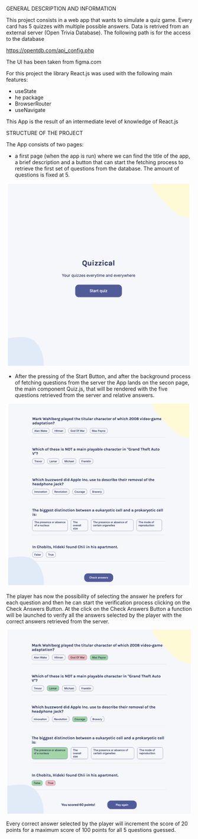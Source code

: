 GENERAL DESCRIPTION AND INFORMATION

This project consists in a web app that wants to simulate a quiz game. 
Every card has 5 quizzes with multiple possible answers. 
Data is retrived from an external server (Open Trivia Database). The following path is for the access to the database

https://opentdb.com/api_config.php

The UI has been taken from figma.com 

For this project the library React.js was used with the following main features:

- useState
- he package
- BrowserRouter
- useNavigate

This App is the result of an intermediate level of knowledge of React.js

STRUCTURE OF THE PROJECT

The App consists of two pages:

- a first page (when the app is run) where we can find the title of the app, a brief description and a button that can start the fetching process to retrieve the first set of questions from the database. The amount of questions is fixed at 5.

<img src="/src/readme-images/Readme-first%20page.png" width='500'>


- After the pressing of the Start Button, and after the background process of fetching questions from the server the App lands on the secon page, the main component Quiz.js, that will be rendered with the five questions retrieved from the server and relative answers.

<img src="/src/readme-images/Readme%20-%20second%20page.png" width='500'>

The player has now the possibility of selecting the answer he prefers for each question and then he can start the verification process clicking on the Check Answers Button. At the click on the Check Answers Button a function will be launched to verify all the answers selected by the player with the correct answers retrieved from the server.

<img src="/src/readme-images/Readme-second%20page%20results.png" width='500'>

 Every correct answer selected by the player will increment the score of 20 points for a maximum score of 100 points for all 5 questions guessed. 